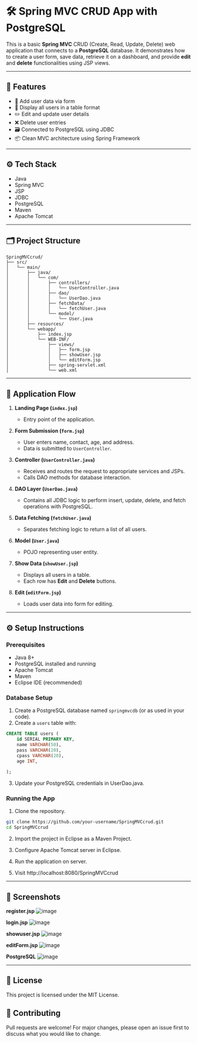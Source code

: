 # 🛠️ Spring MVC CRUD App with PostgreSQL

This is a basic **Spring MVC** CRUD (Create, Read, Update, Delete) web application that connects to a **PostgreSQL** database. It demonstrates how to create a user form, save data, retrieve it on a dashboard, and provide **edit** and **delete** functionalities using JSP views.

---

## 🧾 Features

- 📝 Add user data via form
- 📄 Display all users in a table format
- ✏️ Edit and update user details
- ❌ Delete user entries
- 🗃️ Connected to PostgreSQL using JDBC
- 📦 Clean MVC architecture using Spring Framework

---

## ⚙️ Tech Stack

- Java
- Spring MVC
- JSP
- JDBC
- PostgreSQL
- Maven
- Apache Tomcat

---

## 🗂️ Project Structure

```plaintext
SpringMVCcrud/
├── src/
│   └── main/
│       ├── java/
│       │   └── com/
│       │       ├── controllers/
│       │       │   └── UserController.java
│       │       ├── dao/
│       │       │   └── UserDao.java
│       │       ├── fetchData/
│       │       │   └── fetchUser.java
│       │       └── model/
│       │           └── User.java
│       ├── resources/
│       └── webapp/
│           ├── index.jsp
│           └── WEB-INF/
│               ├── views/
│               │   ├── form.jsp
│               │   ├── showUser.jsp
│               │   └── editForm.jsp
│               ├── spring-servlet.xml
│               └── web.xml
```
---

## 🧭 Application Flow

1. **Landing Page (`index.jsp`)**
   - Entry point of the application.

2. **Form Submission (`form.jsp`)**
   - User enters name, contact, age, and address.
   - Data is submitted to `UserController`.

3. **Controller (`UserController.java`)**
   - Receives and routes the request to appropriate services and JSPs.
   - Calls DAO methods for database interaction.

4. **DAO Layer (`UserDao.java`)**
   - Contains all JDBC logic to perform insert, update, delete, and fetch operations with PostgreSQL.

5. **Data Fetching (`fetchUser.java`)**
   - Separates fetching logic to return a list of all users.

6. **Model (`User.java`)**
   - POJO representing user entity.

7. **Show Data (`showUser.jsp`)**
   - Displays all users in a table.
   - Each row has **Edit** and **Delete** buttons.

8. **Edit (`editForm.jsp`)**
   - Loads user data into form for editing.

---

## ⚙️ Setup Instructions

### Prerequisites

- Java 8+
- PostgreSQL installed and running
- Apache Tomcat
- Maven
- Eclipse IDE (recommended)

### Database Setup

1. Create a PostgreSQL database named `springmvcdb` (or as used in your code).
2. Create a `users` table with:

```sql
CREATE TABLE users (
    id SERIAL PRIMARY KEY,
    name VARCHAR(50),
    pass VARCHAR(20),
    cpass VARCHAR(20),
    age INT,
    
);
```
3. Update your PostgreSQL credentials in UserDao.java.

### Running the App

1. Clone the repository.

```bash
git clone https://github.com/your-username/SpringMVCcrud.git
cd SpringMVCcrud
```
2. Import the project in Eclipse as a Maven Project.

3. Configure Apache Tomcat server in Eclipse.

4. Run the application on server.

5. Visit http://localhost:8080/SpringMVCcrud

---

## 📸 Screenshots
**register.jsp**
![image](https://github.com/user-attachments/assets/3fc501af-3470-474b-91de-290f84d5cb6d)

**login.jsp**
![image](https://github.com/user-attachments/assets/a4ba19d3-a5cf-47f7-8b73-2e6830ee5910)

**showuser.jsp**
![image](https://github.com/user-attachments/assets/49bb7596-2e6c-46fa-924d-e9bf971d859b)

**editForm.jsp**
![image](https://github.com/user-attachments/assets/505dcc6c-a9b2-4144-a290-d5232e683ccf)

**PostgreSQL**
![image](https://github.com/user-attachments/assets/19c4820c-94fc-46ab-ac52-200c9dc6ff04)


---

## 📄 License
This project is licensed under the MIT License.

## 🤝 Contributing
Pull requests are welcome! For major changes, please open an issue first to discuss what you would like to change.

